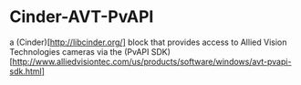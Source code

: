 Cinder-AVT-PvAPI
================

a (Cinder)[http://libcinder.org/] block that provides access to Allied Vision Technologies cameras via the (PvAPI SDK)[http://www.alliedvisiontec.com/us/products/software/windows/avt-pvapi-sdk.html]

